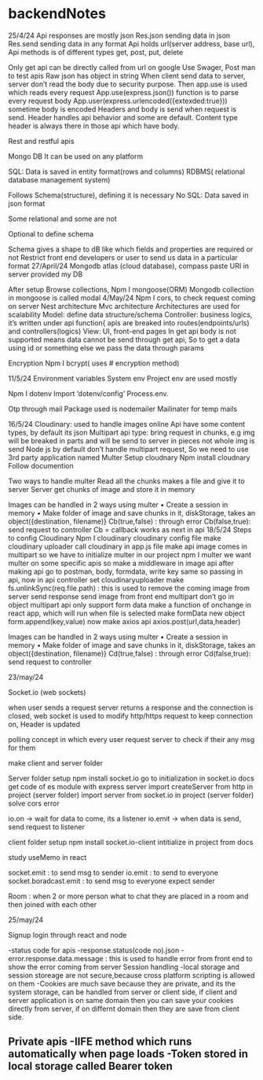 # backendNotes

25/4/24
Api responses are mostly json
Res.json sending data in json
Res.send sending data in any format
Api holds url(server address, base url), 
Api methods is of different types get, post, put, delete
 
Only get api can be directly called from url on google
Use Swager, Post man to test apis
Raw json has object in string
When client send data to server, server don’t read the body due to security purpose. Then app.use is used which reads every request
App.use(express.json()) function is to parse every request body
App.user(express.urlencoded({extexded:true})) sometime body is encoded
Headers and body is send when request is send. Header handles api behavior and some are default.
Content type header is always there in those api which have body.

Rest and restful apis

Mongo DB
It can be used on any platform

SQL:
Data is saved in entity format(rows and columns)
RDBMS( relational database management system)

Follows Schema(structure), defining it is necessary	No SQL:
Data saved in json format

Some relational and some are not

Optional to define schema

Schema gives a shape to dB like which fields and properties are required or not
Restrict front end developers or user to send us data in a particular format
27/April/24
Mongodb atlas (cloud database), compass paste URI in server provided my DB

After setup
Browse collections, 
Npm I mongoose(ORM)
Mongodb collection in mongoose is called modal
4/May/24
Npm I cors, to check request coming on server
Nest architecture
Mvc architecture
Architectures are used for scalability
Model: define data structure/schema
Controller: business logics, it’s written under api function{ apis are breaked into routes(endpoints/urls) and controllers(logics)
View: UI, front-end pages
In get api body is not supported means data cannot be send through get api, So to get a data using id or something else we pass the data through params

Encryption
Npm I bcrypt( uses # encryption method)


11/5/24
Environment variables
System env
Project env are used mostly

Npm I dotenv
Import ‘dotenv/config’
Process.env.<name of variable>

Otp through mail
Package used is nodemailer
Mailinater for temp mails

16/5/24
Cloudinary: used to handle images online
Api have some content types, by default its json
Multipart api type: bring request in chunks, e.g img will be breaked in parts and will be send to server in pieces not whole img is send
Node js by default don’t handle multipart request, So we need to use 3rd party application named Multer
Setup cloudnary
Npm install cloudnary
Follow documention

Two ways to handle multer
Read all the chunks makes a file and give it to server
Server get chunks of image and store it in memory


Images can be handled in 2 ways using multer
•	Create a session in memory
•	Make folder of image and save chunks in it, diskStorage, takes an object({destination, filename)}
Cb(true,false) : through error
Cb(false,true): send request to controller
Cb = callback works as next in api
18/5/24
Steps to config Cloudinary
Npm I cloudinary
cloudinary config file
make cloudinary uploader
call cloudinary in app.js file
make api
image comes in multipart so we have to initialize multer in our project
npm I multer
we want multer on some specific apis
so make a middleware in image api
after making api go to postman, body, formdata, write key same so passing in api, 
now in api controller
set cloudinaryuploader
make fs.unlinkSync(req.file.path) : this is used to remove the coming image from server
send response
send image from front end
multipart don’t go in object
multipart api only support form data
make a function of onchange in react app, which will run when file is selected
make formData new object 
form.append(key,value)
now make axios api
axios.post(url,data,header)




Images can be handled in 2 ways using multer
•	Create a session in memory
•	Make folder of image and save chunks in it, diskStorage, takes an object({destination, filename)}
Cd(true,false) : through error
Cd(false,true): send request to controller

23/may/24

Socket.io (web sockets)

when user sends a request server returns a response and the connection is closed,
web socket is used to modify http/https request to keep connection on, Header is updated 

polling concept in which every user request server to check if their any msg for them

make client and server folder

Server folder setup
npm install socket.io
go to initialization in socket.io docs
get code of es module with express server
import createServer from http in project (server folder)
import server from socket.io in project (server folder)
solve cors error 

io.on -> wait for data to come, its a listener
io.emit -> when data is send, send request to listener

client folder setup
npm install socket.io-client
intitialize in project from docs

study useMemo in react 

socket.emit : to send msg to sender
io.emit : to send to everyone
socket.boradcast.emit : to send msg to everyone expect sender

Room : when 2 or more person what to chat they are placed in a room and then joined with each other

25/may/24

Signup login through react and node

-status code for apis
-response.status(code no).json
-error.response.data.message : this is used to handle error from front end to show the error coming from server
Session handling
-local storage and session storeage are not secure,because cross platform scripting is allowed on them
-Cookies are much save because they are private, and its the system storage, can be handled from server or client side, if client and server application is on same domain then you can save your cookies directly from server, if on differnt domain then they are save from client side.

Private apis
-IIFE method which runs automatically when page loads
-Token stored in local storage called Bearer token 
-

